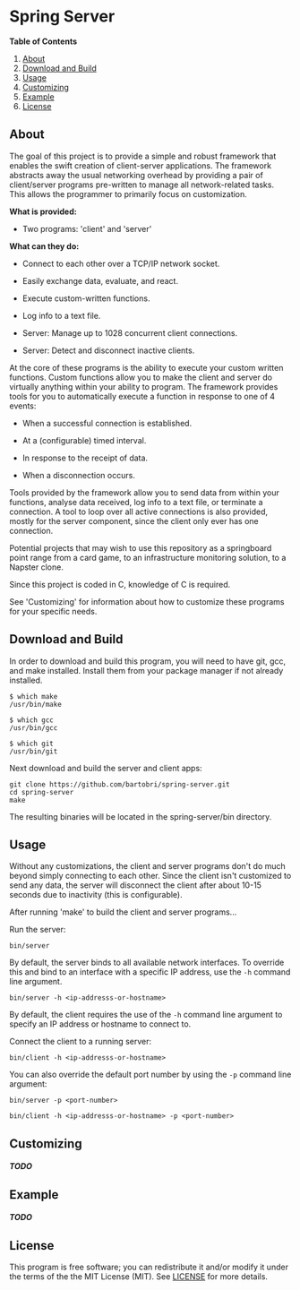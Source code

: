 Spring Server
=============

**Table of Contents**

1. [About](#about)
2. [Download and Build](#download-and-build)
3. [Usage](#usage)
4. [Customizing](#customizing)
5. [Example](#example)
6. [License](#license)

About
-----

The goal of this project is to provide a simple and robust framework that
enables the swift creation of client-server applications. The framework
abstracts away the usual networking overhead by providing a pair of
client/server programs pre-written to manage all network-related
tasks. This allows the programmer to primarily focus on customization.

**What is provided:**

* Two programs: 'client' and 'server'

**What can they do:**

* Connect to each other over a TCP/IP network socket.

* Easily exchange data, evaluate, and react.

* Execute custom-written functions.

* Log info to a text file.

* Server: Manage up to 1028 concurrent client connections.

* Server: Detect and disconnect inactive clients.

At the core of these programs is the ability to execute your custom
written functions. Custom functions allow you to make the client and
server do virtually anything within your ability to program. The framework
provides tools for you to automatically execute a function in response
to one of 4 events:

* When a successful connection is established.

* At a (configurable) timed interval.

* In response to the receipt of data.

* When a disconnection occurs.

Tools provided by the framework allow you to send data from within your
functions, analyse data received, log info to a text file, or terminate
a connection. A tool to loop over all active connections is also provided,
mostly for the server component, since the client only ever has one connection.

Potential projects that may wish to use this repository as a springboard
point range from a card game, to an infrastructure monitoring solution,
to a Napster clone.

Since this project is coded in C, knowledge of C is required.

See 'Customizing' for information about how to customize these programs
for your specific needs.

Download and Build
------------------

In order to download and build this program, you will need to have git,
gcc, and make installed. Install them from your package manager if not
already installed.

```
$ which make
/usr/bin/make

$ which gcc
/usr/bin/gcc

$ which git
/usr/bin/git
```

Next download and build the server and client apps:
```
git clone https://github.com/bartobri/spring-server.git
cd spring-server
make
```

The resulting binaries will be located in the spring-server/bin directory.

Usage
-----

Without any customizations, the client and server programs don't do much
beyond simply connecting to each other. Since the client isn't customized
to send any data, the server will disconnect the client after about 10-15
seconds due to inactivity (this is configurable).

After running 'make' to build the client and server programs...

Run the server:

```
bin/server
```

By default, the server binds to all available network interfaces. To
override this and bind to an interface with a specific IP address, use the
`-h` command line argument.

```
bin/server -h <ip-addresss-or-hostname>
```

By default, the client requires the use of the `-h` command line argument
to specify an IP address or hostname to connect to.

Connect the client to a running server:

```
bin/client -h <ip-addresss-or-hostname>
```

You can also override the default port number by using the `-p` command
line argument:

```
bin/server -p <port-number>
```
```
bin/client -h <ip-addresss-or-hostname> -p <port-number>
```

Customizing
-----------

##### TODO

Example
-------

##### TODO


License
-------

This program is free software; you can redistribute it and/or modify it under the terms of the the
MIT License (MIT). See [LICENSE](LICENSE) for more details.

